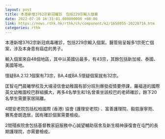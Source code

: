 ```yaml
---
layout: post
title: 本港新增3762宗新冠確診　包括229宗輸入個案
date: 2022-07-16 16:33:01.000000000 +08:00
link: https://news.rthk.hk/rthk/ch/component/k2/1658055-20220716.htm
categories: rthk
---
```


本港新增3762宗新冠病毒確診，包括229宗輸入個案。醫管局呈報多1宗死亡個案，涉及本身患有癌症的男子。

輸入個案來自48個地區，其中以英國佔最多，有43宗，其餘包括新加坡、泰國、美國等地。

懷疑BA.2.12.1個案有73宗，BA.4或BA.5懷疑個案就有32宗。

匡智屯門晨曦學校及大埔浸信會幼稚園有部分班別爆發疫情要停課，羅福道的國際英文幼稚園校巴群組擴大，再多4名學生和1名曾乘坐該校巴的老師確診，餘下20名學生需要家居隔離。

4間安老院包括松柏國際 (香港) 協會 (護理安老院) 、富善護理院、毅慈康寧苑、賽馬會朗逸居，因有確診個案需要檢疫。

2間殘疾院舍包括基督教家庭服務中心誠望輔助宿舍及新生精神康復會在屯門的長期護理院，亦需要檢疫。
